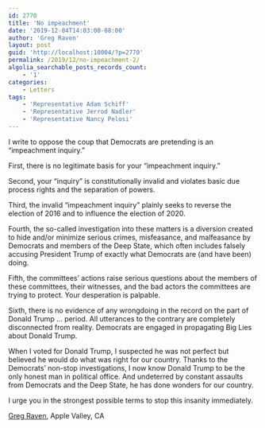 ```yaml
---
id: 2770
title: 'No impeachment'
date: '2019-12-04T14:03:00-08:00'
author: 'Greg Raven'
layout: post
guid: 'http://localhost:10004/?p=2770'
permalink: /2019/12/no-impeachment-2/
algolia_searchable_posts_records_count:
    - '1'
categories:
    - Letters
tags:
    - 'Representative Adam Schiff'
    - 'Representative Jerrod Nadler'
    - 'Representative Nancy Pelosi'
---
```


I write to oppose the coup that Democrats are pretending is an “impeachment inquiry.”

First, there is no legitimate basis for your “impeachment inquiry.”

Second, your “inquiry” is constitutionally invalid and violates basic due process rights and the separation of powers.

Third, the invalid “impeachment inquiry” plainly seeks to reverse the election of 2016 and to influence the election of 2020.

Fourth, the so-called investigation into these matters is a diversion created to hide and/or minimize serious crimes, misfeasance, and malfeasance by Democrats and members of the Deep State, which often includes falsely accusing President Trump of exactly what Democrats are (and have been) doing.

Fifth, the committees’ actions raise serious questions about the members of these committees, their witnesses, and the bad actors the committees are trying to protect. Your desperation is palpable.

Sixth, there is no evidence of any wrongdoing in the record on the part of Donald Trump … period. All utterances to the contrary are completely disconnected from reality. Democrats are engaged in propagating Big Lies about Donald Trump.

When I voted for Donald Trump, I suspected he was not perfect but believed he would do what was right for our country. Thanks to the Democrats’ non-stop investigations, I now know Donald Trump to be the only honest man in political office. And undeterred by constant assaults from Democrats and the Deep State, he has done wonders for our country.

I urge you in the strongest possible terms to stop this insanity immediately.

[Greg Raven](https://www.gregraven.org/), Apple Valley, CA
